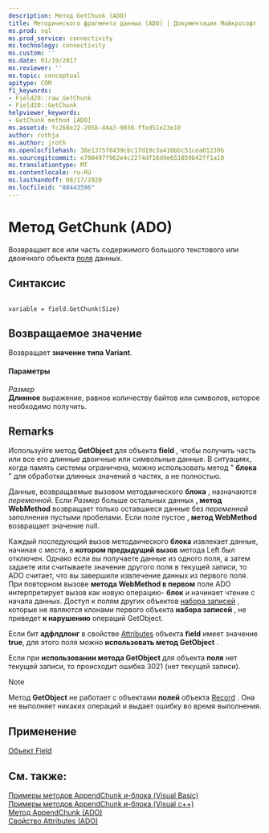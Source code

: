 ```yaml
---
description: Метод GetChunk (ADO)
title: Методического фрагмента данных (ADO) | Документация Майкрософт
ms.prod: sql
ms.prod_service: connectivity
ms.technology: connectivity
ms.custom: ''
ms.date: 01/19/2017
ms.reviewer: ''
ms.topic: conceptual
apitype: COM
f1_keywords:
- Field20::raw_GetChunk
- Field20::GetChunk
helpviewer_keywords:
- GetChunk method [ADO]
ms.assetid: fc268e22-205b-44a3-9038-ffed51e23e10
author: rothja
ms.author: jroth
ms.openlocfilehash: 38e1375f0439cbc17d19c3a416bbc51cea01239b
ms.sourcegitcommit: e700497f962e4c2274df16d9e651059b42ff1a10
ms.translationtype: MT
ms.contentlocale: ru-RU
ms.lasthandoff: 08/17/2020
ms.locfileid: "88443596"
---
```

# <a name="getchunk-method-ado"></a>Метод GetChunk (ADO)
Возвращает все или часть содержимого большого текстового или двоичного объекта [поля](../../../ado/reference/ado-api/field-object.md) данных.  
  
## <a name="syntax"></a>Синтаксис  
  
```  
  
variable = field.GetChunk(Size)  
```  
  
## <a name="return-value"></a>Возвращаемое значение  
 Возвращает **значение типа Variant**.  
  
#### <a name="parameters"></a>Параметры  
 *Размер*  
 **Длинное** выражение, равное количеству байтов или символов, которое необходимо получить.  
  
## <a name="remarks"></a>Remarks  
 Используйте метод **GetObject** для объекта **field** , чтобы получить часть или все его длинные двоичные или символьные данные. В ситуациях, когда память системы ограничена, можно использовать метод " **блока** " для обработки длинных значений в частях, а не полностью.  
  
 Данные, возвращаемые вызовом методаического **блока** , назначаются *переменной*. Если *Размер* больше остальных данных **, метод WebMethod** возвращает только оставшиеся данные без *переменной* заполнения пустыми пробелами. Если поле пустое **, метод WebMethod** возвращает значение null.  
  
 Каждый последующий вызов методаического **блока** извлекает данные, начиная с места, в **котором предыдущий вызов** метода Left был отключен. Однако если вы получаете данные из одного поля, а затем задаете или считываете значение другого поля в текущей записи, то ADO считает, что вы завершили извлечение данных из первого поля. При повторном вызове **метода WebMethod в первом** поле ADO интерпретирует вызов как новую операцию- **блок** и начинает чтение с начала данных. Доступ к полям других объектов [набора записей](../../../ado/reference/ado-api/recordset-object-ado.md) , которые не являются клонами первого объекта **набора записей** , не приведет **к нарушению** операций GetObject.  
  
 Если бит **адфлдлонг** в свойстве [Attributes](../../../ado/reference/ado-api/attributes-property-ado.md) объекта **field** имеет значение **true**, для этого поля можно **использовать метод GetObject** .  
  
 Если при **использовании метода GetObject** для объекта **поля** нет текущей записи, то происходит ошибка 3021 (нет текущей записи).  
  
> [!NOTE]
>  Метод **GetObject** не работает с объектами **полей** объекта [Record](../../../ado/reference/ado-api/record-object-ado.md) . Она не выполняет никаких операций и выдает ошибку во время выполнения.  
  
## <a name="applies-to"></a>Применение  
 [Объект Field](../../../ado/reference/ado-api/field-object.md)  
  
## <a name="see-also"></a>См. также:  
 [Примеры методов AppendChunk и-блока (Visual Basic)](../../../ado/reference/ado-api/appendchunk-and-getchunk-methods-example-vb.md)   
 [Примеры методов AppendChunk и-блока (Visual c++)](../../../ado/reference/ado-api/appendchunk-and-getchunk-methods-example-vc.md)   
 [Метод AppendChunk (ADO)](../../../ado/reference/ado-api/appendchunk-method-ado.md)   
 [Свойство Attributes (ADO)](../../../ado/reference/ado-api/attributes-property-ado.md)
